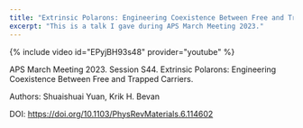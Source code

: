 ```yaml
---
title: "Extrinsic Polarons: Engineering Coexistence Between Free and Trapped Carriers"
excerpt: "This is a talk I gave during APS March Meeting 2023."
---
```


{% include video id="EPyjBH93s48" provider="youtube" %}

APS March Meeting 2023. Session S44. Extrinsic Polarons: Engineering Coexistence Between Free and Trapped Carriers.

Authors: Shuaishuai Yuan, Krik H. Bevan

DOI: <https://doi.org/10.1103/PhysRevMaterials.6.114602>  
